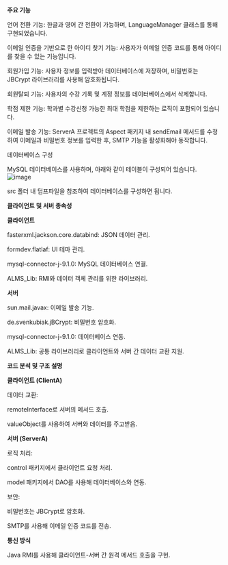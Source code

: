 **주요 기능**

언어 전환 기능: 한글과 영어 간 전환이 가능하며, LanguageManager 클래스를 통해 구현되었습니다.

이메일 인증을 기반으로 한 아이디 찾기 기능: 사용자가 이메일 인증 코드를 통해 아이디를 찾을 수 있는 기능입니다.

회원가입 기능: 사용자 정보를 입력받아 데이터베이스에 저장하며, 비밀번호는 JBCrypt 라이브러리를 사용해 암호화됩니다.

회원탈퇴 기능: 사용자의 수강 기록 및 계정 정보를 데이터베이스에서 삭제합니다.

학점 제한 기능: 학과별 수강신청 가능한 최대 학점을 제한하는 로직이 포함되어 있습니다.

이메일 발송 기능: ServerA 프로젝트의 Aspect 패키지 내 sendEmail 메서드를 수정하여 이메일과 비밀번호 정보를 입력한 후, SMTP 기능을 활성화해야 동작합니다.

데이터베이스 구성

MySQL 데이터베이스를 사용하며, 아래와 같이 테이블이 구성되어 있습니다.
![image](https://github.com/user-attachments/assets/a343ec91-331d-4200-b288-bd57bf561a20)


src 폴더 내 덤프파일을 참조하여 데이터베이스를 구성하면 됩니다.

**클라이언트 및 서버 종속성**

**클라이언트**

fasterxml.jackson.core.databind: JSON 데이터 관리.

formdev.flatlaf: UI 테마 관리.

mysql-connector-j-9.1.0: MySQL 데이터베이스 연결.

ALMS_Lib: RMI와 데이터 객체 관리를 위한 라이브러리.



**서버**

sun.mail.javax: 이메일 발송 기능.

de.svenkubiak.jBCrypt: 비밀번호 암호화.

mysql-connector-j-9.1.0: 데이터베이스 연동.

ALMS_Lib: 공통 라이브러리로 클라이언트와 서버 간 데이터 교환 지원.



**코드 분석 및 구조 설명**

**클라이언트 (ClientA)**

데이터 교환:

remoteInterface로 서버의 메서드 호출.

valueObject를 사용하여 서버와 데이터를 주고받음.



**서버 (ServerA)**

로직 처리:

control 패키지에서 클라이언트 요청 처리.

model 패키지에서 DAO를 사용해 데이터베이스와 연동.


보안:

비밀번호는 JBCrypt로 암호화.

SMTP를 사용해 이메일 인증 코드를 전송.


**통신 방식**

Java RMI를 사용해 클라이언트-서버 간 원격 메서드 호출을 구현.
